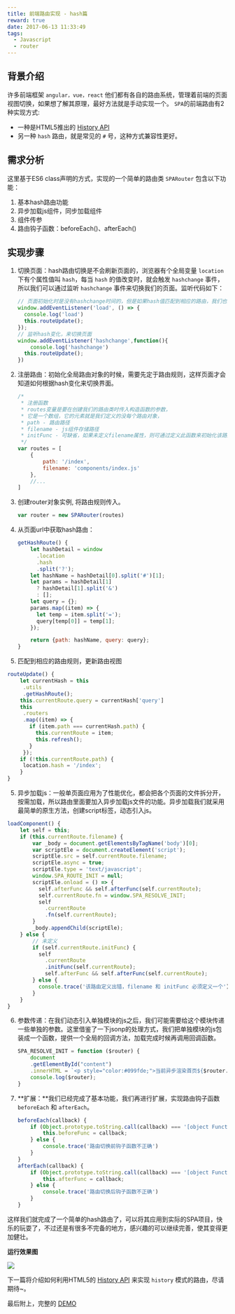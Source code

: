 ```yaml
---
title: 前端路由实现 - hash篇
reward: true
date: 2017-06-13 11:33:49
tags: 
  - Javascript
  - router
---
```


## 背景介绍

许多前端框架 `angular，vue，react` 他们都有各自的路由系统，管理着前端的页面视图切换，如果想了解其原理，最好方法就是手动实现一个。
`SPA`的前端路由有2种实现方式:

* 一种是HTML5推出的 [History API](https://developer.mozilla.org/en-US/docs/Web/API/History)
* 另一种 `hash` 路由，就是常见的 `#` 号，这种方式兼容性更好。

<!-- more -->

## 需求分析

这里基于ES6 class声明的方式，实现的一个简单的路由类 `SPARouter` 包含以下功能：

 1. 基本hash路由功能
 2. 异步加载js组件，同步加载组件
 3. 组件传参
 4. 路由钩子函数：beforeEach()、afterEach()

## 实现步骤

1. 切换页面：hash路由切换是不会刷新页面的，浏览器有个全局变量 `location` 下有个属性值叫 `hash`，每当 `hash` 的值改变时，就会触发 `hashchange` 事件，所以我们可以通过监听 `hashchange` 事件来切换我们的页面。监听代码如下：

    ```javascript
    // 页面初始化时是没有hashchange时间的，但是如果hash值匹配到相应的路由，我们也需要更新页面
    window.addEventListener('load', () => {
      console.log('load')
      this.routeUpdate();
    });
   // 监听hash变化，来切换页面
    window.addEventListener('hashchange',function(){
    	console.log('hashchange')
      this.routeUpdate();
    })
    ```

2. 注册路由：初始化全局路由对象的时候，需要先定于路由规则，这样页面才会知道如何根据hash变化来切换界面。

    ```javascript
    /* 
     * 注册函数
     * routes变量是要在创建我们的路由类时传入构造函数的参数，
     * 它是一个数组，它的元素就是我们定义的没每个路由对象，
     * path - 路由路径
     * filename - js组件存储路径
     * initFunc - 可缺省，如果未定义filename属性，则可通过定义此函数来初始化该路由视图
     */ 
    var routes = [
        {
            path: '/index',
            filename: 'components/index.js'
        },
        //...
    ] 
    ```

3. 创建router对象实例, 将路由规则传入。
 
    ```javascript
    var router = new SPARouter(routes)
    ```
    
4. 从页面url中获取hash路由：

    ```javascript
    getHashRoute() {
        let hashDetail = window
          .location
          .hash
          .split('?');
        let hashName = hashDetail[0].split('#')[1];
        let params = hashDetail[1]
          ? hashDetail[1].split('&')
          : [];
        let query = {};
        params.map((item) => {
          let temp = item.split('=');
          query[temp[0]] = temp[1];
        });
    
        return {path: hashName, query: query};
    }
    ```
    
5. 匹配到相应的路由规则，更新路由视图

```javascript
routeUpdate() {
    let currentHash = this
     .utils
     .getHashRoute();
    this.currentRoute.query = currentHash['query']
    this
     .routers
     .map((item) => {
       if (item.path === currentHash.path) {
         this.currentRoute = item;
         this.refresh();
       }
     });
    if (!this.currentRoute.path) {
     location.hash = '/index';
    }
}
```

5. 异步加载js：一般单页面应用为了性能优化，都会把各个页面的文件拆分开，按需加载，所以路由里面要加入异步加载js文件的功能。异步加载我们就采用最简单的原生方法，创建script标签，动态引入js。

```javascript
loadComponent() {
    let self = this;
    if (this.currentRoute.filename) {
        var _body = document.getElementsByTagName('body')[0];
        var scriptEle = document.createElement('script');
        scriptEle.src = self.currentRoute.filename;
        scriptEle.async = true;
        scriptEle.type = 'text/javascript';
        window.SPA_ROUTE_INIT = null;
        scriptEle.onload = () => {
          self.afterFunc && self.afterFunc(self.currentRoute);
          self.currentRoute.fn = window.SPA_RESOLVE_INIT;
          self
            .currentRoute
            .fn(self.currentRoute);
        }
        _body.appendChild(scriptEle);
    } else {
        // 未定义
        if (self.currentRoute.initFunc) {
          self
            .currentRoute
            .initFunc(self.currentRoute);
            self.afterFunc && self.afterFunc(self.currentRoute);
        } else {
          console.trace('该路由定义出错，filename 和 initFunc 必须定义一个')
        }
    }
}	
```

6. 参数传递：在我们动态引入单独模块的js之后，我们可能需要给这个模块传递一些单独的参数。这里借鉴了一下jsonp的处理方式，我们把单独模块的js包装成一个函数，提供一个全局的回调方法，加载完成时候再调用回调函数。

    ```javascript
    SPA_RESOLVE_INIT = function ($router) {
        document
    	.getElementById("content")
    	.innerHTML = `<p style="color:#099fde;">当前异步渲染首页${$router.path}</p>`
        console.log($router);
    }
    ```
    
7. **扩展：**我们已经完成了基本功能，我们再进行扩展，实现路由钩子函数 `beforeEach` 和 `afterEach`。

    ```javascript
    beforeEach(callback) {
        if (Object.prototype.toString.call(callback) === '[object Function]') {
            this.beforeFunc = callback;
        } else {
            console.trace('路由切换前钩子函数不正确')
        }
    }
    afterEach(callback) {
        if (Object.prototype.toString.call(callback) === '[object Function]') {
            this.afterFunc = callback;
        } else {
            console.trace('路由切换后钩子函数不正确')
        }
    }    
    ```
    
这样我们就完成了一个简单的hash路由了，可以将其应用到实际的SPA项目，快乐的玩耍了，不过还是有很多不完备的地方，感兴趣的可以继续完善，使其变得更加健壮。

**运行效果图**

![](https://static.yugasun.com/14975156434876.gif?attname=&e=1497519273&token=U66r3n2i5yp6BFinWLOReh8Ixk7rAxs8Cv6DEYiB:I0yD1UUn4tjZKDMwjsCw25mVjPg)

下一篇将介绍如何利用HTML5的 [History API](https://developer.mozilla.org/en-US/docs/Web/API/History) 来实现 `history` 模式的路由，尽请期待~。

最后附上，完整的 [DEMO](https://github.com/yugasun/SPARouter.git)